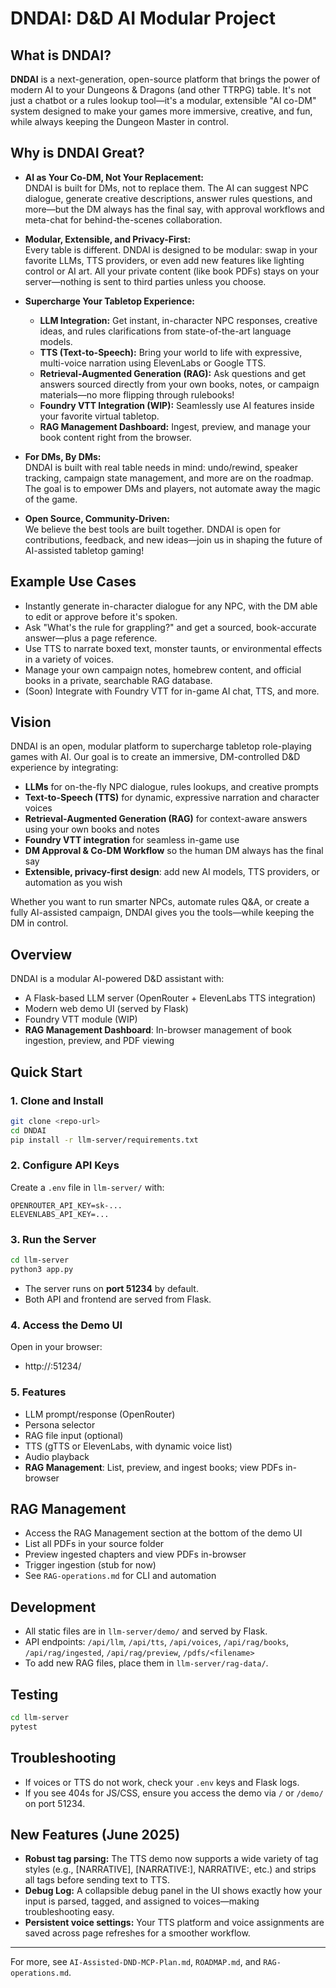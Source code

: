 # DNDAI: D&D AI Modular Project

## What is DNDAI?

**DNDAI** is a next-generation, open-source platform that brings the power of modern AI to your Dungeons & Dragons (and other TTRPG) table. It's not just a chatbot or a rules lookup tool—it's a modular, extensible "AI co-DM" system designed to make your games more immersive, creative, and fun, while always keeping the Dungeon Master in control.

## Why is DNDAI Great?

- **AI as Your Co-DM, Not Your Replacement:**  
  DNDAI is built for DMs, not to replace them. The AI can suggest NPC dialogue, generate creative descriptions, answer rules questions, and more—but the DM always has the final say, with approval workflows and meta-chat for behind-the-scenes collaboration.

- **Modular, Extensible, and Privacy-First:**  
  Every table is different. DNDAI is designed to be modular: swap in your favorite LLMs, TTS providers, or even add new features like lighting control or AI art. All your private content (like book PDFs) stays on your server—nothing is sent to third parties unless you choose.

- **Supercharge Your Tabletop Experience:**  
  - **LLM Integration:** Get instant, in-character NPC responses, creative ideas, and rules clarifications from state-of-the-art language models.
  - **TTS (Text-to-Speech):** Bring your world to life with expressive, multi-voice narration using ElevenLabs or Google TTS.
  - **Retrieval-Augmented Generation (RAG):** Ask questions and get answers sourced directly from your own books, notes, or campaign materials—no more flipping through rulebooks!
  - **Foundry VTT Integration (WIP):** Seamlessly use AI features inside your favorite virtual tabletop.
  - **RAG Management Dashboard:** Ingest, preview, and manage your book content right from the browser.

- **For DMs, By DMs:**  
  DNDAI is built with real table needs in mind: undo/rewind, speaker tracking, campaign state management, and more are on the roadmap. The goal is to empower DMs and players, not automate away the magic of the game.

- **Open Source, Community-Driven:**  
  We believe the best tools are built together. DNDAI is open for contributions, feedback, and new ideas—join us in shaping the future of AI-assisted tabletop gaming!

## Example Use Cases

- Instantly generate in-character dialogue for any NPC, with the DM able to edit or approve before it's spoken.
- Ask "What's the rule for grappling?" and get a sourced, book-accurate answer—plus a page reference.
- Use TTS to narrate boxed text, monster taunts, or environmental effects in a variety of voices.
- Manage your own campaign notes, homebrew content, and official books in a private, searchable RAG database.
- (Soon) Integrate with Foundry VTT for in-game AI chat, TTS, and more.

## Vision
DNDAI is an open, modular platform to supercharge tabletop role-playing games with AI. Our goal is to create an immersive, DM-controlled D&D experience by integrating:
- **LLMs** for on-the-fly NPC dialogue, rules lookups, and creative prompts
- **Text-to-Speech (TTS)** for dynamic, expressive narration and character voices
- **Retrieval-Augmented Generation (RAG)** for context-aware answers using your own books and notes
- **Foundry VTT integration** for seamless in-game use
- **DM Approval & Co-DM Workflow** so the human DM always has the final say
- **Extensible, privacy-first design**: add new AI models, TTS providers, or automation as you wish

Whether you want to run smarter NPCs, automate rules Q&A, or create a fully AI-assisted campaign, DNDAI gives you the tools—while keeping the DM in control.

## Overview
DNDAI is a modular AI-powered D&D assistant with:
- A Flask-based LLM server (OpenRouter + ElevenLabs TTS integration)
- Modern web demo UI (served by Flask)
- Foundry VTT module (WIP)
- **RAG Management Dashboard**: In-browser management of book ingestion, preview, and PDF viewing

## Quick Start

### 1. Clone and Install
```bash
git clone <repo-url>
cd DNDAI
pip install -r llm-server/requirements.txt
```

### 2. Configure API Keys
Create a `.env` file in `llm-server/` with:
```
OPENROUTER_API_KEY=sk-...
ELEVENLABS_API_KEY=...
```

### 3. Run the Server
```bash
cd llm-server
python3 app.py
```
- The server runs on **port 51234** by default.
- Both API and frontend are served from Flask.

### 4. Access the Demo UI
Open in your browser:
- http://<your-server-ip>:51234/

### 5. Features
- LLM prompt/response (OpenRouter)
- Persona selector
- RAG file input (optional)
- TTS (gTTS or ElevenLabs, with dynamic voice list)
- Audio playback
- **RAG Management**: List, preview, and ingest books; view PDFs in-browser

## RAG Management
- Access the RAG Management section at the bottom of the demo UI
- List all PDFs in your source folder
- Preview ingested chapters and view PDFs in-browser
- Trigger ingestion (stub for now)
- See `RAG-operations.md` for CLI and automation

## Development
- All static files are in `llm-server/demo/` and served by Flask.
- API endpoints: `/api/llm`, `/api/tts`, `/api/voices`, `/api/rag/books`, `/api/rag/ingested`, `/api/rag/preview`, `/pdfs/<filename>`
- To add new RAG files, place them in `llm-server/rag-data/`.

## Testing
```bash
cd llm-server
pytest
```

## Troubleshooting
- If voices or TTS do not work, check your `.env` keys and Flask logs.
- If you see 404s for JS/CSS, ensure you access the demo via `/` or `/demo/` on port 51234.

## New Features (June 2025)
- **Robust tag parsing:** The TTS demo now supports a wide variety of tag styles (e.g., [NARRATIVE], [NARRATIVE:], NARRATIVE:, etc.) and strips all tags before sending text to TTS.
- **Debug Log:** A collapsible debug panel in the UI shows exactly how your input is parsed, tagged, and assigned to voices—making troubleshooting easy.
- **Persistent voice settings:** Your TTS platform and voice assignments are saved across page refreshes for a smoother workflow.

---
For more, see `AI-Assisted-DND-MCP-Plan.md`, `ROADMAP.md`, and `RAG-operations.md`.
